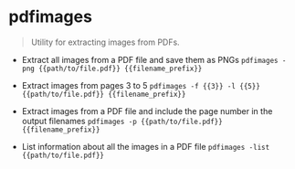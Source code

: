 # pdfimages
> Utility for extracting images from PDFs.

- Extract all images from a PDF file and save them as PNGs
`pdfimages -png {{path/to/file.pdf}} {{filename_prefix}}`

- Extract images from pages 3 to 5
`pdfimages -f {{3}} -l {{5}} {{path/to/file.pdf}} {{filename_prefix}}`

- Extract images from a PDF file and include the page number in the output filenames
`pdfimages -p {{path/to/file.pdf}} {{filename_prefix}}`

- List information about all the images in a PDF file
`pdfimages -list {{path/to/file.pdf}}`
